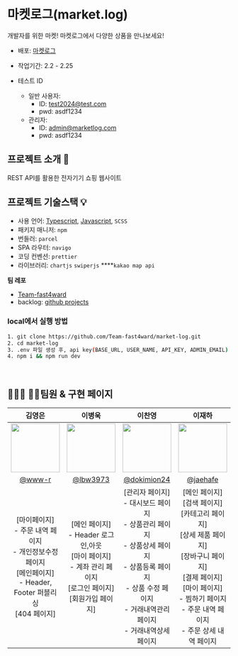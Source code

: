 # 마켓로그(market.log)

개발자를 위한 마켓! 마켓로그에서 다양한 상품을 만나보세요!

- 배포: [마켓로그](https://market-log-mu.vercel.app/)
- 작업기간: 2.2 - 2.25
  </br>

- 테스트 ID
  - 일반 사용자:
    - ID: test2024@test.com
    - pwd: asdf1234
  - 관리자:
    - ID: admin@marketlog.com
    - pwd: asdf1234

## 프로젝트 소개 📝

REST API를 활용한 전자기기 쇼핑 웹사이트

## 프로젝트 기술스택 💡

- 사용 언어: [Typescript](https://github.com/Team-fast4ward/market-log), [Javascript](https://github.com/Team-fast4ward/market-log/tree/develop), `SCSS`
- 패키지 매니저: `npm`
- 번들러: `parcel`
- SPA 라우터: `navigo`
- 코딩 컨벤션: `prettier`
- 라이브러리: `chartjs` `swiperjs` \*\*\*\*`kakao map api`

**팀 레포**

- [Team-fast4ward](https://github.com/Team-fast4ward/market-log)
- backlog: [github projects](https://github.com/orgs/Team-fast4ward/projects/1)

### local에서 실행 방법

```bash
1. git clone https://github.com/Team-fast4ward/market-log.git
2. cd market-log
3. .env 파일 생성 후, api key(BASE_URL, USER_NAME, API_KEY, ADMIN_EMAIL) 입력
4. npm i && npm run dev
```

</br>

## 👨‍👨‍👧 👨‍👦팀원 & 구현 페이지

|                                                                 김영은                                                                  |                                                          이병욱                                                           |                                                                                       이찬영                                                                                       |                                                                                                    이재하                                                                                                     |                                   안노을                                    |
| :-------------------------------------------------------------------------------------------------------------------------------------: | :-----------------------------------------------------------------------------------------------------------------------: | :--------------------------------------------------------------------------------------------------------------------------------------------------------------------------------: | :-----------------------------------------------------------------------------------------------------------------------------------------------------------------------------------------------------------: | :-------------------------------------------------------------------------: |
|                               <img src="https://avatars.githubusercontent.com/u/117294002?v=4" width=110>                               |                        <img src="https://avatars.githubusercontent.com/u/75530371?v=4" width=110>                         |                                                     <img src="https://avatars.githubusercontent.com/u/92348492?v=4" width=110>                                                     |                                                                  <img src="https://avatars.githubusercontent.com/u/108874515?v=4" width=110>                                                                  | <img src="https://avatars.githubusercontent.com/u/116801305?v=4" width=110> |
|                                                   [@www-r](https://github.com/www-r)                                                    |                                          [@lbw3973](https://github.com/lbw3973)                                           |                                                                    [@dokimion24](https://github.com/dokimion24)                                                                    |                                                                                    [@jaehafe](https://github.com/jaehafe)                                                                                     |                   [@annoeul](https://github.com/annoeul)                    |
| [마이페이지]</br>- 주문 내역 페이지</br>- 개인정보수정 페이지</br>[메인페이지]</br>- Header,</br> Footer 퍼블리싱</br>[404 페이지]</br> | [메인 페이지]</br>- Header 로그인,아웃</br>[마이 페이지]</br>- 계좌 관리 페이지</br>[로그인 페이지]</br>[회원가입 페이지] | [관리자 페이지]</br>- 대시보드 페이지</br>- 상품관리 페이지</br>- 상품상세 페이지</br>- 상품등록 페이지</br>- 상품 수정 페이지</br>- 거래내역관리 페이지</br>- 거래내역상세 페이지 | [메인 페이지]</br>[검색 페이지]</br>[카테고리 페이지]</br>[상세 제품 페이지]</br>[장바구니 페이지]</br>[결제 페이지]</br>[마이 페이지]</br>- 찜하기 페이지</br>- 주문 내역 페이지</br>- 주문 상세 내역 페이지 |                       [로그인 페이지]</br>- 퍼블리싱                        |
